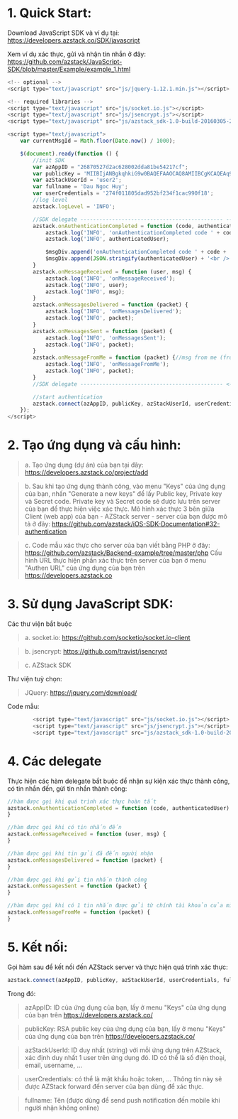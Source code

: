 # 1. Quick Start:

Download JavaScript SDK và ví dụ tại: https://developers.azstack.co/SDK/javascript

Xem ví dụ xác thực, gửi và nhận tin nhắn ở đây: https://github.com/azstack/JavaScript-SDK/blob/master/Example/example_1.html


```javascript
<!-- optional -->
<script type="text/javascript" src="js/jquery-1.12.1.min.js"></script>

<!-- required libraries -->
<script type="text/javascript" src="js/socket.io.js"></script>
<script type="text/javascript" src="js/jsencrypt.js"></script>
<script type="text/javascript" src="js/azstack_sdk-1.0-build-20160305-2.js"></script>

<script type="text/javascript">
	var currentMsgId = Math.floor(Date.now() / 1000);

	$(document).ready(function () {
		//init SDK
		var azAppID = "26870527d2ac628002dda81be54217cf";
		var publicKey = 'MIIBIjANBgkqhkiG9w0BAQEFAAOCAQ8AMIIBCgKCAQEAq9s407QkMiZkXF0juCGjti6iWUDzqEmP+Urs3+g2zOf+rbIAZVZItS5a4BZlv3Dux3Xnmhrz240OZMBO1cNcpoEQNij1duZlpJY8BJiptlrj3C+K/PSp0ijllnckwvYYpApm3RxC8ITvpmY3IZTrRKloC/XoRe39p68ARtxXKKW5I/YYxFucY91b6AEOUNaqMFEdLzpO/Dgccaxoc+N1SMfZOKue7aH0ZQIksLN7OQGVoiuf9wR2iSz3+FA+mMzRIP+lDxI4JE42Vvn1sYmMCY1GkkWUSzdQsfgnAIvnbepM2E4/95yMdRPP/k2Qdq9ja/mwEMTfA0yPUZ7LiywoZwIDAQAB';
		var azStackUserId = 'user2';
		var fullname = 'Dau Ngoc Huy';
		var userCredentials = '274f011805dad952bf234f1cac990f18';
		//log level
		azstack.logLevel = 'INFO';

		//SDK delegate --------------------------------------------- -->
		azstack.onAuthenticationCompleted = function (code, authenticatedUser) {
			azstack.log('INFO', 'onAuthenticationCompleted code ' + code + ', authenticatedUser: ');
			azstack.log('INFO', authenticatedUser);

			$msgDiv.append('onAuthenticationCompleted code ' + code + ', authenticatedUser: ' + '<br />');
			$msgDiv.append(JSON.stringify(authenticatedUser) + '<br />');
		}
		azstack.onMessageReceived = function (user, msg) {
			azstack.log('INFO', 'onMessageReceived');
			azstack.log('INFO', user);
			azstack.log('INFO', msg);
		}
		azstack.onMessagesDelivered = function (packet) {
			azstack.log('INFO', 'onMessagesDelivered');
			azstack.log('INFO', packet);
		}
		azstack.onMessagesSent = function (packet) {
			azstack.log('INFO', 'onMessagesSent');
			azstack.log('INFO', packet);
		}
		azstack.onMessageFromMe = function (packet) {//msg from me (from other device)
			azstack.log('INFO', 'onMessageFromMe');
			azstack.log('INFO', packet);
		}
		//SDK delegate --------------------------------------------- <--

		//start authentication
		azstack.connect(azAppID, publicKey, azStackUserId, userCredentials, fullname);//connect AZStack server
	});
</script>
```

# 2. Tạo ứng dụng và cấu hình:
>	a. Tạo ứng dụng (dự án) của bạn tại đây: https://developers.azstack.co/project/add

>	b. Sau khi tạo ứng dụng thành công, vào menu "Keys" của ứng dụng của bạn, nhấn "Generate a new keys" để lấy Public key, Private key và Secret code. Private key và Secret code sẽ được lưu trên server của bạn để thực hiện việc xác thực. Mô hình xác thực 3 bên giữa Client (web app) của bạn - AZStack server - server của bạn được mô tả ở đây: 
https://github.com/azstack/iOS-SDK-Documentation#32-authentication

>	c. Code mẫu xác thực cho server của bạn viết bằng PHP ở đây: https://github.com/azstack/Backend-example/tree/master/php
	Cấu hình URL thực hiện phần xác thực trên server của bạn ở menu "Authen URL" của ứng dụng của bạn trên https://developers.azstack.co

# 3. Sử dụng JavaScript SDK:
Các thư viện bắt buộc

> a. socket.io: https://github.com/socketio/socket.io-client

> b. jsencrypt: https://github.com/travist/jsencrypt

> c. AZStack SDK

Thư viện tuỳ chọn:
>  JQuery: https://jquery.com/download/


Code mẫu:
```javascript
		<script type="text/javascript" src="js/socket.io.js"></script>
		<script type="text/javascript" src="js/jsencrypt.js"></script>
		<script type="text/javascript" src="js/azstack_sdk-1.0-build-20160305-2.js"></script>
```
# 4. Các delegate

Thực hiện các hàm delegate bắt buộc để nhận sự kiện xác thực thành công, có tin nhắn đến, gửi tin nhắn thành công:
```javascript
//hàm được gọi khi quá trình xác thực hoàn tất
azstack.onAuthenticationCompleted = function (code, authenticatedUser) {
}

//hàm được gọi khi có tin nhắn đến
azstack.onMessageReceived = function (user, msg) {
}

//hàm được gọi khi tin gửi đã đến người nhận
azstack.onMessagesDelivered = function (packet) {
}

//hàm được gọi khi gửi tin nhắn thành công
azstack.onMessagesSent = function (packet) {
}

//hàm được gọi khi có 1 tin nhắn được gửi từ chính tài khoản của mình trên 1 device khác
azstack.onMessageFromMe = function (packet) {
}
```
# 5. Kết nối:
Gọi hàm sau để kết nối đến AZStack server và thực hiện quá trình xác thực:
```javascript
azstack.connect(azAppID, publicKey, azStackUserId, userCredentials, fullname);
```
Trong đó:

> azAppID: ID của ứng dụng của bạn, lấy ở menu "Keys" của ứng dụng của bạn trên https://developers.azstack.co/

> publicKey: RSA public key của ứng dụng của bạn, lấy ở menu "Keys" của ứng dụng của bạn trên https://developers.azstack.co/

> azStackUserId: ID duy nhất (string) với mỗi ứng dụng trên AZStack, xác định duy nhất 1 user trên ứng dụng đó. ID có thể là số điện thoại, email, username, ...

> userCredentials: có thể là mật khẩu hoặc token, ... Thông tin này sẽ được AZStack forward đến server của bạn dùng để xác thực.

> fullname: Tên (được dùng để send push notification đến mobile khi người nhận không online)


